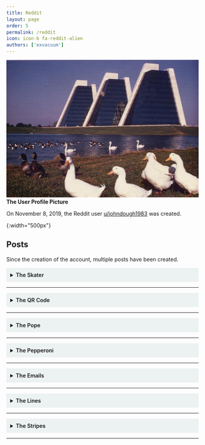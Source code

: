 ```yaml
---
title: Reddit
layout: page
order: 5
permalink: /reddit
icon: icon-b fa-reddit-alien
authors: ['exvacuum']
---
```


![Channel Profile Picture]
<br>
**The User Profile Picture**

On November 8, 2019, the Reddit user [u/johndough1983](https://www.reddit.com/user/johndough1983/) was created.

[Channel Profile Picture]: ../assets/img/profileIcon_886yhcqde7c41.jpg
{:width="500px"}

## Posts

Since the creation of the account, multiple posts have been created.

<details id="skater" style="background-color: #ecf1f1;padding: 10px">
<summary>
<b style="font-weight:600; ">The Skater</b>
</summary>
<br>

<img src="../assets/img/upqe0fv2rzz31.jpg" alt="postimage" style="width: 100%">
<br>
<strong>The Image Posted</strong>
<br>
<hr>
On November 21, 2019, the Reddit user <a href="https://www.reddit.com/user/johndough1983/">u/johndough1983</a> created <a href="https://www.reddit.com/r/codes/comments/dzfq29/this_dude_has_8_different_secrets_to_tell">this post</a>, titled: &quot;This dude has 8 different secrets to tell&quot;.
The post contained the above image.
<br>
<hr>
<h2 id="visible-secrets">Visible Secrets</h2>
The first few secrets can be found with the naked eye.
<br>
<h3>1. The QR Code</h3>
In the bottom-left corner of the image, the following QR code is clearly visible:
<br>
<img src="../assets/img/skaterqr.jpg" alt="qr" style="width: 250px">
<br>
This code leads to a <a href="https://lensdump.com/i/skrinair-2.iLdReq">LensDump Image</a>, essentially just a high-resolution version of the posted image, lacking the QR code:
<br>
<img src="../assets/img/iLdReq.png" alt="hres" style="width: 500px;">
<br>
<hr>
<h3>2. Faded Text</h3>
On the right-center of the image, the following text can be seen, very faintly:
<br>
<img src="../assets/img/vehwqq4.png" alt="faded" style="width: 250px">
<br>
<code>vehwqq4</code>
<br>
The corresponding TinyURL link leads to the following <a href="https://pxhere.com/sv/photo/668890">PxHere Photo</a>, however for some reason the page is in Swedish.
<br>
It appears to be the original source image:
<br>
<img src="../assets/img/skateroriginal.jpg" alt="original" style="width: 500px">
<br>
<hr>
At this point, it is helpful to re-align the image&#39;s translation:
<br>
<img src="../assets/img/skaterreassembled.png" alt="realigned" style="width: 500px;">
<br>
<hr>
<h3>3. Misaligned Text</h3>
Down the middle of the image, a column of misaligned letters can be found. Realigning them yields the following text:
<br>
<img src="../assets/img/skatercolumn.png" alt="column" style="width: 50px">
<br>
<code>QKFN3CJ</code>
<br>
The corresponding TinyURL link leads to timestamp 1:12 of <a href="https://www.youtube.com/watch?v=l3D6WLWYJoE&amp;t=72s">this video</a>, which happens to be <a href="../youtube/video-nine">video 9</a> from the <a href="../youtube">YouTube channel</a>.
<hr>
<h2 id="image-difference">Image Difference</h2>
At this point it is helpful to get the difference between the high-res image, and the source image:
<br>
<img src="../assets/img/skaterdiff.png" alt="diff" style="width: 500px;">
<br>
<hr>
<h3>4. White Text</h3>
Across the image, the following text is visible:
<br>
<img src="../assets/img/skaterwhiteletters.png" alt="whitetext" style="width: 500px;">
<br>
<code>rqyvatq</code>
<br>
The corresponding TinyURL link redirects to the <a href="https://twitter.com/thedudesoflord">Twitter Page</a> of <em>The Dudes of Lord</em>, a band of which <a href="../lore/characters/paul">Paul Sherfick</a> was a member.
<hr>
<h3>5. Morse Code</h3>
The barcode of the image translates to morse code:
<br>
<img src="../assets/img/skaterbarcode.png" alt="barcode" style="width: 250px;">
<br>
<code>rqyvatq</code>
<br>
This is the same as the previous secret, which is quite odd. We determined the order of the barcode stripes, as the letter r happens to be next the the first set of lines which form &quot;r&quot; in morse.
<hr>
<h3 id="6-leftover-text">6. Leftover Text</h3>
Once we discard the r under the trucks, and the LR on the upper trucks as a reading order indicator, we are left with the following info:
<br>
<img src="../assets/img/skaterleftovers.png" alt="leftover" style="width: 500px;">
<br>
<code>XQK89Q</code>
<br>
The corresponding TinyURL link redirects to <a href="https://myspace.com/">MySpace</a>. The significance of this is ultimately unknown, however given the running theme we can assume that the <a href="https://myspace.com/thedudesoflordband">Dudes of Lord MySpace page</a> is significant.
<hr>
<h2 id="7-levels">7. Levels</h2>
After modifying the levels of the difference between the original and modified images, the following text is visible:
<br>
<img src="../assets/img/skaterlevels.png" alt="levels" style="width: 500px;">
<br>
<code>tnukqd9</code>
<br>
The corresponding TinyURL link leads to the Dudes of Lord <a href="https://www.reverbnation.com/thedudesoflord">ReverbNation Page</a>.
<h2 id="8-hex-code">8. Hex Code</h2>
When opened in a hex editor, the following message is repeated 31 times at the end of the high-resolution image:
<br>
<p style="background-color: rgba(207,207,207,0.93);border-radius: 5px;padding: 10px;">
So you've made it this far out on the branches without falling. 
Impressive. 
Does it make sense yet, or do you need me to hold your hand a bit longer? 
Try this one - vt64rz3
</p>
The corresponding TinyURL link redirects to an <a href="https://www.indystar.com/story/news/crime/2017/06/09/how-ex-cop-david-bisard-slashed-his-16-year-sentence-serve-only-4/379026001/">Indy Star article</a>
regarding the early release of former IMPD officer <a href="../lore/characters/david">David Bisard</a>.
</details>

---

<details id="qr" style="background-color: #ecf1f1;padding: 10px">
<summary>
<b style="font-weight:600; ">The QR Code</b>
</summary>
<br>
<p><img src="../assets/img/qrjumbled.jpg" alt="original" style="width: 250px;"></p>
<strong>Figure A: The posted image</strong>
<br><br>
On November 27, 2019, the Reddit user <a href="https://www.reddit.com/user/johndough1983/">u/johndough1983</a> created <a href="https://www.reddit.com/r/codes/comments/e2l5o0/three_steps_to_solve_this/">this post</a>, titled: &quot;Three steps to solve this&quot;.
The image provided was a scrambled QR code, which when reassembled looked like the following:
<p><img src="../assets/img/qrreassembled.jpg" alt="solution" style="width: 250px;"></p>
<strong>Figure B: Restored QR Code</strong>
<br><br>
This code redirects to the following PDF:
<br>
<iframe src="../assets/failure-protocol-001-smol.pdf" width="100%" height="500px"></iframe>
</details>

---

<details id="pope" style="background-color: #ecf1f1;padding: 10px">
<summary>
<b style="font-weight:600; ">The Pope</b>
</summary>
<br>
<p><img src="../assets/img/popepostreddit.jpg" alt="postimage" style="width: 500px"></p>
<p><strong>The Image Posted</strong>
<br></p>
<hr>
<p>On November 30, 2019, the Reddit user <a href="https://www.reddit.com/user/johndough1983/">u/johndough1983</a> created <a href="https://www.reddit.com/r/codes/comments/e41d1r/this_pope_has_10_things_he_doesnt_want_you_to/">this post</a>, titled: &quot;This Pope has 10 things he doesn’t want you to find out&quot;.
The post contained the above image, a horizontally inverted, modified version of the following image of Pope John XXIII:
<br></p>
<p><img src="../assets/img/popeoriginal.jpg" alt="original" style="width: 500px"></p>
<p><strong>The original image</strong>
<br></p>
<hr>
<p>A higher-resolution image, missing some information, was also provided to the Discord by user John4-16 (<a href="../lore/characters/jon">Jon Doe</a>):
<br></p>
<p><img src="../assets/img/popepostflipped.jpg" alt="highres" style="width: 500px;"></p>
<p><br></p>
<hr>
<h2>Coupon Code</h2>
<p>Upon <a href="http://github.com/exvacuum">Silas</a>&#39; successful collection of 10 secrets, the OP responded with a comment including the following coupon code for &quot;free garlic sticks&quot;:</p>
<p style="background-color: rgba(207,207,207,0.93);border-radius: 5px;padding: 10px;">
<span class="hljs-symbol">the</span> <span class="hljs-keyword">pope’s </span>pizza
</p>
<h2 >Visible Secrets</h2>
<p>The first few secrets can be found with the naked eye. The first step. however, is to horizontally flip the image:
<br></p>
<p><img src="../assets/img/popepostredditflip.jpg" alt="flipped" style="width: 500px"></p>
<p><br></p>
<h3 >1. The QR Code</h3>
<p>In the top-right corner of the image, the following QR code is clearly visible:
<br></p>
<p><img src="../assets/img/popepostqr.jpg" alt="qr" style="width: 250px;"></p>
<p>This code leads to a <a href="http://www.dailyjournal.net/2019/11/09/roncalli_football_claims_sectional_championship/">Daily Journal article</a> about the success of the <a href="https://www.roncalli.org/">Roncalli High School</a> football team. Roncalli High School is a Catholic secondary school in Indianapolis.</p>
<hr>
<h3 >2. Edge Text</h3>
<p>The vertical edges of this image each contain half of a string of text, which when assembled form <code>umjpwk2</code>:
<br></p>
<p><img src="../assets/img/popepostedges.jpg" alt="edges" style="width: 250px;"></p>
<p>The corresponding TinyURL link leads to a <a href="https://www.thedailybeast.com/indiana-high-school-football-players-bullied-and-abused-roncalli-student-with-down-syndrome-his-mom-claims">Daily Beast article</a> regarding the abuse of a Roncalli High School football team manger with Down Syndrome by team members.</p>
<hr>
<h3 >3. Barcode</h3>
<p>The barcode that runs along the bottom of the image was revealed by the Discord user John4-16 (who was later revealed to be Jon Doe) to be a repeating sequence: <code>- .--. ...-- ..... ----- --.. -.</code>:
<br></p>
<p><img src="../assets/img/popepostbarcode.jpg" alt="barcode" style="width: 500px;"></p>
<p>This, when converted from morse code, creates the string <code>tp350zn</code>. The corresponding TinyURL link leads to a <a href="https://fox59.com/2019/10/25/suspended-priest-faces-3-felony-charges-in-sex-abuse-case-involving-minor/">Fox 59 article</a> regarding sexual abuse charges being faced by a chaplain at Roncalli High School.</p>
<hr>
<h3 >4. Numbering Under QR Code</h3>
<p>The following numbering under the QR code is only present in the Reddit image:</p>
<p><img src="../assets/img/popepostnums.jpg" alt="nums" style="width: 500px;"></p>
<p>The numbers read <code>19 01 25 12 05 12 14</code>, which when reverted from a A1Z26 substitution cipher reads: <code>SAYLELN</code>. The corresponding TinyURL link leads to an <a href="https://www.theindychannel.com/news/politics/proposal-to-block-state-funding-from-roncalli-over-counselor-controversy-fails">RTV6 article</a> regarding a proposal to block state funding to Roncalli High School due to religious discrimination against an LGBT faculty member.</p>
<hr>
<h3 id="5-wingdings">5. Wingdings</h3>
<p>In the Reddit image, very low-resolution wingdings appear on the Pope&#39;s head:</p>
<p><img src="../assets/img/popepostwingdings.jpg" alt="wingdings" style="width: 50px;"></p>
<p>Unfortunately, these do not appear in the high-resolution image. However, after careful analysis the text was found to read <code>v3jrqjp</code>. The corresponding TinyURL link leads to an <a href="https://www.indystar.com/story/news/2019/02/12/roncalli-high-school-chaplain-suspended-amid-sex-abuse-allegation/2853350002/">Indy Star article</a> regarding the previously mentioned allegations against the Roncalli High School chaplain.</p>
<h2>Image Difference</h2>
<p>At this point in time, in order to better search for secrets, it is helpful to get the difference between the high-res posted image and the original:</p>
<p><img src="../assets/img/popepostdiff.jpg" alt="diff" style="width: 500px;"></p>
<p>Now we are able to view almost all modifications made to the original image.</p>
<h3 >6. Bright Lettering</h3>
<p>The following bright lettering dots the image from left to right:</p>
<p><img src="../assets/img/popeposbrightletters.jpg" alt="brightletters" style="width: 500px;"></p>
<p style="background-color: rgba(207,207,207,0.93);border-radius: 5px;padding: 10px;">
yx4exmgt
</p>
<p>The corresponding TinyURL link leads to the following RTV6 broadcast segment regarding an apology from Roncalli High School&#39;s principal for his use of a racial slur during a speech on language that should not be tolerated:</p>
<p><iframe width="560" height="315" src="https://www.youtube.com/embed/JYT2kZXQKSE" frameborder="0" allow="accelerometer; autoplay; encrypted-media; gyroscope; picture-in-picture" allowfullscreen></iframe></p>
<hr>
<h3>7. Red Lettering</h3>
<p>The following red lettering runs down the side of the Pope&#39;s cloak:</p>
<p><img src="../assets/img/popeposredletters.jpg" alt="redletters" style="width: 250px;"></p>
<p style="background-color: rgba(207,207,207,0.93);border-radius: 5px;padding: 10px;">
sjzvv3k
</p>
<p>The corresponding TinyURL link leads to an <a href="https://www.indystar.com/story/news/crime/2019/10/29/indiana-suspended-priest-arrested-hamilton-county-sexual-abuse-case/2493933001/">Indy Star article</a> regarding, yet again, the previously mentioned allegations against the Roncalli High School chaplain.</p>
<hr>
<h3>8. Purple Text</h3>
<p>The following text is slightly visible where the Pope&#39;s cheek would be:</p>
<p><img src="../assets/img/popepospurpletext.jpg" alt="purpletext" style="width: 250px;"></p>
<p style="background-color: rgba(207,207,207,0.93);border-radius: 5px;padding: 10px;">
v48oa54
</p>
<p>The corresponding TinyURL link leads to a <a href="https://www.wthr.com/article/thousands-sign-petition-decrying-punishment-roncalli-students-who-protest">WTHR article</a> regarding the public outcry against Roncalli High School&#39;s punishment of students who protest for LGBTQ+ rights.</p>
<hr>
<h3>9. Red Text</h3>
<p>The following text is slightly visible on the edge of where the Pope&#39;s coat would be:</p>
<p><img src="../assets/img/popepostredtext.jpg" alt="redtext" style="width: 250px;"></p>
<p style="background-color: rgba(207,207,207,0.93);border-radius: 5px;padding: 10px;">
slehfk3
</p>
<p>The corresponding TinyURL link leads to an <a href="https://www.indystar.com/story/news/2019/06/20/brebeuf-roncalli-and-archdiocese-indianapolis-how-cases-compare/1512209001/">Indy Star article</a> comparing similar situations regarding LGBT staff members at Roncalli High School and Brebeuf Jesuit Preparatory School.</p>
<hr>
<h3>10. Red Morse</h3>
<p>On the inside of where the Pope&#39;s cloak would be, the following morse code appears:</p>
<p><img src="../assets/img/popepostredmorse.jpg" alt="redmorse" style="width: 250px;"></p>
<p>Unfortunately, due to the inconsistent spacing of the dits and dahs, a lot of trial and error was involved in forming the following transcript:</p>
<p style="background-color: rgba(207,207,207,0.93);border-radius: 5px;padding: 10px;">
..- . --... .. -- -.. -...
</p>
<p>When decoded from morse, this form the string: <code>UE7IMDB</code>. The corresponding TinyURL link leads to an <a href="https://www.colts.com/news/indiana-football-digest-top-games-2019-semi-finals">Indianapolis Colts article</a> containing information about the Indiana Football 2019 semifinals.</p>
<hr>
<h3>11. White Morse</h3>
<p>In the top-left quadrant of the image, a white morse sequence can be seen:</p>
<p><img src="../assets/img/popepostwhitemorse.jpg" alt="whitemorse" style="width: 250px;"></p>
<p>This sequence was thought to be a red herring once ten secrets had been uncovered. However, Discord user John4-16 (Jon Doe) was able to provide a transcript of the sequence:</p>
<p style="background-color: rgba(207,207,207,0.93);border-radius: 5px;padding: 10px;">
..<span class="hljs-selector-class">.-</span> ..<span class="hljs-selector-class">.--</span> <span class="hljs-selector-tag">-</span><span class="hljs-selector-class">.-</span> <span class="hljs-selector-class">.--</span>. <span class="hljs-selector-tag">--</span><span class="hljs-selector-class">.-</span> <span class="hljs-selector-class">.-</span>.. <span class="hljs-selector-tag">---</span>
</p>
<p>When decoded from morse, this form the string: <code>V3KPQLO</code>. The corresponding TinyURL link leads to a <a href="http://www.dailyjournal.net/2019/11/02/roncalli_football_dominates_crispus_attucks/">Daily Journal article</a> regarding a Roncalli High School football match that went incredibly well.</p>
<hr>
<h3>12. Divide Image</h3>
<p>The next secret was discovered by accident when applying a divide blending mode to the overlain images, and applying a levels filter:</p>
<p><img src="../assets/img/popepostdivide.jpg" alt="divide" style="width: 500px;"></p>
<p style="background-color: rgba(207,207,207,0.93);border-radius: 5px;padding: 10px;">
st<span class="hljs-number">6</span><span class="hljs-symbol">nsx4</span>
</p>
<p>The corresponding TinyURL leads to a <a href="https://www.uslaxmagazine.com/fuel/us-lacrosse/born-with-cerebral-palsy-he-found-his-identity-on-the-lacrosse-field">USLacrosse article</a> about a Roncalli High School student, born with cerebral palsy, who was able to become a member of the lacrosse team.</p>

</details>

---

<details id="pepperoni" style="background-color: #ecf1f1;padding: 10px">
<summary>
<b style="font-weight:600; ">The Pepperoni</b>
</summary>
<br>
<p><img src="../assets/img/Pepperoni_Slice.jpg" alt="original" style="width: 250px;"></p>
<strong>Figure A: The original JPEG</strong>
<p><img src="../assets/img/pepperoni.png" alt="altered" style="width: 250px;"></p>
<strong>Figure B: The &quot;identical&quot; PNG</strong>
<br><br>
On December 14, 2019, the Reddit user <a href="https://www.reddit.com/user/johndough1983/">u/johndough1983</a> created <a href="https://www.reddit.com/r/codes/comments/ea93ld/whats_behind_this_pepperoni/">this post</a>, titled: &quot;What’s behind this pepperoni?&quot;.
Attached in the transcript was the two images pictured above. Though these images look identical on the surface, messing around in an image manipulation program may quickly reveal a hidden steganographic message. Improper placement of the slightly smaller png creates a large amount of nonsense over the large pepperoni. However, if placed correctly, the image should now look something like this:
<br><br>
<p><img src="../assets/img/LNyNQM4.png" alt="solution" style="width: 250px;"></p>
<strong>Figure C: Difference Between the Two Images, with a Photoshop Levels Layer on Top. (Courtesy of Hooptooth)</strong>
<br><br>
The message appears to read: <code>KEY STROKE LOG</code>
<h2>Significance to Lore</h2>
<p>This hidden message was sent out by <a href="../lore/characters/jon">Jon Doe</a>, alerting the <a href="./lore/significantthings/doughsolvers">Dough Solvers</a>, and the <a href="../lore/significantthings/pizzapals.md">Pizza Pals</a> in particular, that his conversations were being monitored via the use of a key logger. This was confirmed on December 17, 2019, in a conversation with Doe:</p>
<p style="background-color: rgba(207,207,207,0.93);border-radius: 5px;padding: 10px;">
[12:33 AM] Jon Doe: 5h0W3d up @ 73h r1gh7 71M3. c4N7 74Lk<span class="hljs-number"> 700 </span>Much n0w bU7 73h L337 M4k32<span class="hljs-number"> 17 </span>N0n53N51c4L PH0r j0Hn.<span class="hljs-number"> 1 </span>M w0Rk1N' 0n 50m37H1N'<span class="hljs-number"> 4 </span>l177l3 l355 0bN0x10u2 Bu7<span class="hljs-number"> 1 </span>h4v3N7 b33n 4BL3<span class="hljs-number"> 70 </span>kw173 PH1Gur3<span class="hljs-number"> 17 </span>0U7 Y37. j00 g07 My P3Pp3R0N1 r1GH7?
<br>
[12:34 AM] ThatOnePerson2000:<span class="hljs-number"> 1 </span>d1d,<span class="hljs-number"> 17 </span>54id k3y5720k3 l09?
<br>
[12:37 AM] Jon Doe: 7h12 M4Ch1nE h42<span class="hljs-number"> 4 </span>kEY57ROke Lo9
</p>
</details>

---

<details id="emails" style="background-color: #ecf1f1;padding: 10px">
<summary>
<b style="font-weight:600; ">The Emails</b>
</summary>
<br>
<p><img src="../assets/img/fppo45lgjo741.jpg" alt="postimage" style="width: 100%"></p>
<p><strong>The Image Posted</strong></p>
<hr>
<p>On December 29, 2019, the Reddit user <a href="https://www.reddit.com/user/johndough1983/">u/johndough1983</a> created <a href="https://www.reddit.com/r/codes/comments/ehfitq/six_things_hidden_between_the_lines_of_this_basic/">this post</a>, titled: &quot;Six things hidden between the lines of this basic job application&quot;.
The post contained the above image.
</p>
<hr>
<h2>Revealing the Secrets</h2>
<p>Pretty much all the hidden text in this image can be revealed using the rectangular marquee tool and auto contrast:</p>
<p><img src="../assets/img/piza-place-appmod.png" alt="revealed" style="width: 100%"></p>
<h3 id="the-secrets">The Secrets</h3>
<p style="background-color: rgba(207,207,207,0.93);border-radius: 5px;padding: 10px;">
<span class="hljs-number">1.</span> $<span class="hljs-number">26</span>,<span class="hljs-number">600</span>,<span class="hljs-number">00</span> aggregate principal amount of city of nd variable rate mf housing revenue bonds

<span class="hljs-number">2.</span> cumberland

<span class="hljs-number">3.</span> kr8juov

<span class="hljs-number">4.</span> <span class="hljs-number">20</span><span class="hljs-number">-2563055</span>

<span class="hljs-number">5.</span> <span class="hljs-number">5001061</span>

<span class="hljs-number">6.</span> parcel
</p>
<p>The TiyURL link for secret 3 leads to a <a href="http://maps.indy.gov/AssessorPropertyCards/">property report card search tool</a>. If we search using the seven-digit secret 5 as the parcel code (secret 6), we get the following result:</p>
<p style="background-color: rgba(207,207,207,0.93);border-radius: 5px;padding: 10px;">
Parcel Number: 5001061
State Parcel Number: 49<span class="hljs-string">-11</span><span class="hljs-string">-36</span><span class="hljs-string">-104</span><span class="hljs-string">-040</span>.000<span class="hljs-string">-570</span>
Full Address: 4100 CONTINENTAL CT
Owner: FOUNDATION FOR AFFORDABLE RENTAL HOUSING INC
</p>
<p>4100 Continental Court is the street address of <a href="../lore/organizations/cpapartments">Capital Place Apartments</a> in Indianapolis. </p>
<p>Secret 4 is the employer identification number of Farh-Lamplighter Affordable Housing Inc., mentioned in the 
FOUNDATION FOR AFFORDABLE RENTAL HOUSING HOLDINGS INC document in <a href="../youtube/video-nineteen#subheading">video 19</a>, 
located on Cumberland Parkway in Atlanta, Georgia (Secret 2).</p>
<p>That leaves secret 1.</p>
<p style="background-color: rgba(207,207,207,0.93);border-radius: 5px;padding: 10px;">$<span class="hljs-number">26</span>,<span class="hljs-number">600</span>,<span class="hljs-number">00</span> aggregate principal amount <span class="hljs-keyword">of</span> city <span class="hljs-keyword">of</span> nd <span class="hljs-built_in">variable</span> rate mf housing revenue bonds
</p>
<p>&quot;nd&quot; is likely in reference to Indianapolis, or &quot;Indy&quot;. &quot;mf&quot; means multi-family. Therefore, the text could read:</p>
<p style="background-color: rgba(207,207,207,0.93);border-radius: 5px;padding: 10px;">$<span class="hljs-number">26</span>,<span class="hljs-number">600</span>,<span class="hljs-number">00</span> aggregate principal amount <span class="hljs-keyword">of</span> city <span class="hljs-keyword">of</span> <span class="hljs-type">Indianapolis</span> variable rate multi-<span class="hljs-keyword">family</span> housing revenue bonds
</p>
</details>

---

<details id="lines" style="background-color: #ecf1f1;padding: 10px">
<summary>
<b style="font-weight:600; ">The Lines</b>
</summary>
<br>

<p><img src="../assets/img/linespost.jpg" alt="original" style="width: 100%;"></p>
<strong>The image posted</strong>
<br>
On December 31, 2019, the Reddit user <a href="https://www.reddit.com/user/johndough1983/">u/johndough1983</a> created <a href="https://www.reddit.com/r/codes/comments/eiab51/fifteen_lines_fourteen_answers_and_zero_hour_calls/">this post</a>, titled: &quot;Fifteen lines, fourteen answers, and zero hour calls&quot;.
The post contained the above image.
<p>Meanwhile, on #the-computer channel of the <a href="https://discord.gg/Uv2V7Ps">Circle City Contamination Discord server</a>, the following &quot;clean&quot; version of the image was posted:
<br></p>
<p><img src="../assets/img/linesclean.jpg" alt="clean" style="width: 500px"></p>
<h2 id="transcript">Transcript</h2>
<p style="background-color: rgba(207,207,207,0.93);border-radius: 5px;padding: 10px;">
<span class="hljs-number">5</span>byh48w 
<br>
<span class="hljs-number">4</span>wxd5pv 
<br>
ekt7sft 
<br>
zjpr3f3 
<br>
s8w4m5b 
<br>
<span class="hljs-number">3</span>tbu5yv 
<br>
y3y46wv 
<br>
qhfor4t 
<br>
<span class="hljs-number">6</span>u28clv 
<br>
<span class="hljs-number">26</span>uk9bw 
<br>
qeu6rm2 
<br>
wsfg5sz 
<br>
pozqnll 
<br>
fjvds3y
<br><br>
<span class="hljs-number">66</span><span class="hljs-number">-632156</span><span class="hljs-number">-664134</span>
</p>

<p>No solution has be discovered so far. See <a href="https://discord.gg/wZ5DaPJ">#lines</a> in the Discord server for more information.</p>

</details>

---

<details id="stripes" style="background-color: #ecf1f1;padding: 10px">
<summary>
<b style="font-weight:600; ">The Stripes</b>
</summary>
<br>
<p><img src=../assets/img/stripespost.jpg" alt="original" style="width: 100%;"></p>
<p><strong>Figure A: The image posted</strong></p>
<p>On January 21, 2020, the Reddit user <a href="https://www.reddit.com/user/johndough1983/">u/johndough1983</a> created <a href="https://www.reddit.com/r/codes/comments/erzkcm/13_things_hidden_inside_13_stripes/">this post</a>, titled: &quot;13 Things Hidden Inside 13 Stripes&quot;. 
<a href="https://www.reddit.com/r/ARG/comments/es2cq0/google_adam_driver_rebukes_chastened_historian/">Another Post</a> was made that had the alternate title: &quot;Google Adam Driver Rebukes Chastened Historian With Hidden History&quot;.
The post contained the above image.</p>
<p>Meanwhile, on #the-computer channel of the <a href="https://discord.gg/Uv2V7Ps">Circle City Contamination Discord server</a>, the following alternate version of the image was posted:</p>
<p><img src=../assets/img/2019-12-17_14_10_28-Video_5_-_CPPARG_Knowledge_Base.png" alt="inverted" style="width: 500px;"></p>
<p>This image had a strange filename: &quot;2019-12-17_14_10_28-Video<em>5</em>-_CPPARG_Knowledge_Base&quot; which references the <a href="../youtube/video-five">video 5</a> page on this very site.</p>
<p>No solution has be discovered so far. See <a href="https://discord.gg/wZ5DaPJ">#lines</a> in the Discord server for more information.</p>

</details>

---